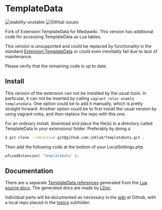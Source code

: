 # TemplateData

![stability-unstable](https://img.shields.io/badge/stability-unstable-yellow.svg?style=for-the-badge)
![GitHub issues](https://img.shields.io/github/issues-raw/jeblad/Expect?style=for-the-badge)

Fork of Extension:TemplateData for Mediawiki. This version has additional code for accessing TemplateData as Lua tables.

This version is unsupported and could be replaced by functionality in the standard [Extension:TemplateData](https://mediawiki.org/wiki/Extension:TemplateData) or could even inevitably fail due to lack of maintenance.

Please verify that the remaining code is up to date.

## Install

This version of the extension can not be installed by the usual tools. In particular, it can not be inserted by calling `vagrant roles enable templatedata`. One option could be to add it manually, which is pretty straight forward. Another option could be to first install the usual version by using vagrant roles, and then replace the repo with this one.

For an ordinary install, download and place the file(s) in a directory called TemplateData in your extensions/ folder. Preferably by doing a

```bash
$ git clone --recursive git@github.com:jeblad/TemplateData.git .
```

Then add the following code at the bottom of your LocalSettings.php

```php
wfLoadExtension( 'TemplateData' );
```
## Documentation

There are a separate [TemplateData references](https://jeblad.github.io/TemplateData/mw.templatedata.html) generated from the [Lua source docs](./includes/lua/). The generated docs are made by [LDoc](https://stevedonovan.github.io/ldoc/manual/doc.md.html).

Individual parts will be documented as necessary in the [wiki](https://github.com/jeblad/TemplateData/wiki) at Github, with a local repo placed in the [topics](./topics) subfolder.
